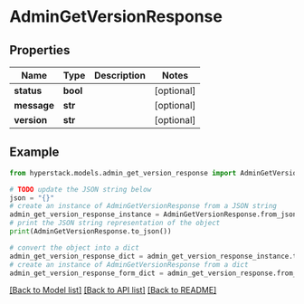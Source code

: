 # AdminGetVersionResponse


## Properties

Name | Type | Description | Notes
------------ | ------------- | ------------- | -------------
**status** | **bool** |  | [optional] 
**message** | **str** |  | [optional] 
**version** | **str** |  | [optional] 

## Example

```python
from hyperstack.models.admin_get_version_response import AdminGetVersionResponse

# TODO update the JSON string below
json = "{}"
# create an instance of AdminGetVersionResponse from a JSON string
admin_get_version_response_instance = AdminGetVersionResponse.from_json(json)
# print the JSON string representation of the object
print(AdminGetVersionResponse.to_json())

# convert the object into a dict
admin_get_version_response_dict = admin_get_version_response_instance.to_dict()
# create an instance of AdminGetVersionResponse from a dict
admin_get_version_response_form_dict = admin_get_version_response.from_dict(admin_get_version_response_dict)
```
[[Back to Model list]](../README.md#documentation-for-models) [[Back to API list]](../README.md#documentation-for-api-endpoints) [[Back to README]](../README.md)


